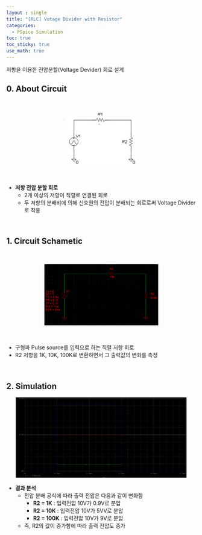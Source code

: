 ```yaml
---
layout : single
title: "[RLC] Votage Divider with Resistor"
categories: 
  - PSpice Simulation 
toc: true
toc_sticky: true
use_math: true
---
```


저항을 이용한 전압분할(Voltage Devider) 회로 설계      

## 0. About Circuit   

&nbsp;

<div align="center">
  <img src="/assets/images/spice/2.jpg" width="40%" height="40%" alt=""/>
  <p><em></em></p>
</div>

&nbsp;

- **저항 전압 분할 회로**   
  - 2개 이상의 저항이 직렬로 연결된 회로   
  - 두 저항의 분배비에 의해 신호원의 전압이 분배되는 회로로써 Voltage Divider로 작용    

&nbsp;

## 1. Circuit Schametic   

&nbsp;

<div align="center">
  <img src="/assets/images/spice/3.png" width="60%" height="60%" alt=""/>
  <p><em></em></p>
</div>

&nbsp;

- 구형파 Pulse source를 입력으로 하는 직렬 저항 회로   
- R2 저항을 1K, 10K, 100K로 변환하면서 그 출력값의 변화를 측정   

&nbsp; 
   
## 2. Simulation   

<div align="center">
  <img src="/assets/images/spice/4.png" width="90%" height="90%" alt=""/>
  <p><em></em></p>
</div>

- **결과 분석**   
  - 전압 분배 공식에 따라 출력 전압은 다음과 같이 변화함   
    - **R2 = 1K** : 입력전압 10V가 0.9V로 분압   
    - **R2 = 10K** : 입력전압 10V가 5VV로 분압   
    - **R2 = 100K** : 입력전압 10V가 9V로 분압     
  - 즉, R2의 값이 증가함에 따라 출력 전압도 증가   

&nbsp;

